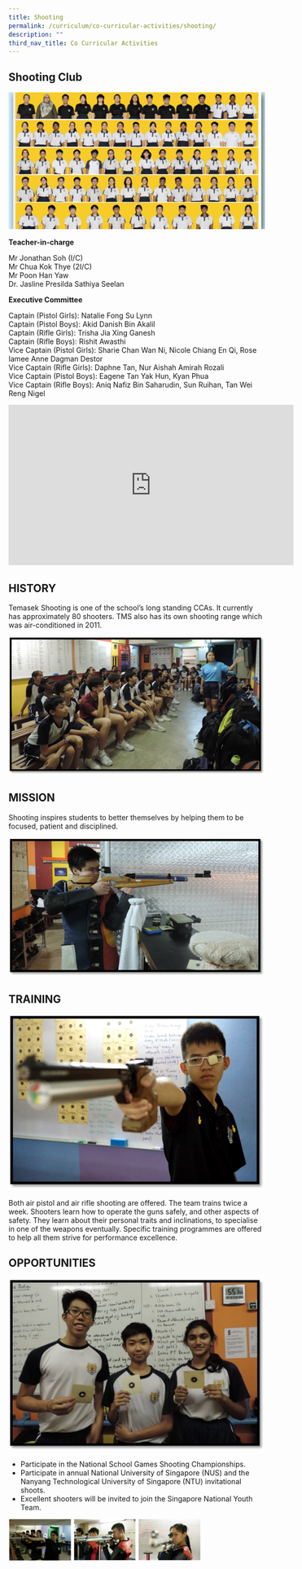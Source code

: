 ```yaml
---
title: Shooting
permalink: /curriculum/co-curricular-activities/shooting/
description: ""
third_nav_title: Co Curricular Activities
---
```

## Shooting Club

![banner-shooting.jpg](/images/shooting%20club.jpg)

**Teacher-in-charge**

Mr Jonathan Soh (I/C) <br>
Mr Chua Kok Thye (2I/C)<br>
Mr Poon Han Yaw<br>
Dr. Jasline Presilda Sathiya Seelan

**Executive Committee**

Captain (Pistol Girls): Natalie Fong Su Lynn<br>
Captain (Pistol Boys): Akid Danish Bin Akalil<br>
Captain (Rifle Girls): Trisha Jia Xing Ganesh<br>
Captain (Rifle Boys): Rishit Awasthi <br>
Vice Captain (Pistol Girls): Sharie Chan Wan Ni, Nicole Chiang En Qi, Rose Iamee Anne Dagman Destor<br>
Vice Captain (Rifle Girls): Daphne Tan, Nur Aishah Amirah Rozali<br>
Vice Captain (Pistol Boys): Eagene Tan Yak Hun, Kyan Phua<br>
Vice Captain (Rifle Boys): Aniq Nafiz Bin Saharudin, Sun Ruihan, Tan Wei Reng Nigel 

<iframe allowfullscreen="" allow="accelerometer; autoplay; clipboard-write; encrypted-media; gyroscope; picture-in-picture; web-share" frameborder="0" title="YouTube video player" src="https://www.youtube.com/embed/VDjN-xcga4g" height="315" width="560"></iframe>

## HISTORY


Temasek Shooting is one of the school’s long standing CCAs. It currently has approximately 80 shooters. TMS also has its own shooting range which was air-conditioned in 2011.

  

![s1.jpg](/images/s1.jpg)

## MISSION


Shooting inspires students to better themselves by helping them to be focused, patient and disciplined.

  

![s2.jpg](/images/s2.jpg)

## TRAINING


![s3.jpg](/images/s3.jpg)

  

Both air pistol and air rifle shooting are offered. The team trains twice a week.&nbsp;Shooters learn how to operate the guns safely, and other aspects of safety. They learn about their personal traits and inclinations, to specialise in one of the weapons eventually.&nbsp;Specific training programmes are offered to help all them strive for performance excellence.  

## OPPORTUNITIES


![s4.jpg](/images/s4.jpg)

  

*   Participate in the National School Games Shooting Championships.
*   Participate in annual National University of Singapore (NUS) and the Nanyang Technological University of Singapore (NTU) invitational shoots.&nbsp;
*   Excellent shooters will be invited to join the Singapore National Youth Team.

<img style="width:75%" src="/images/shooting5.png">